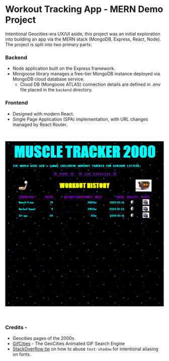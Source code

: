 # Workout Tracking App - MERN Demo Project

Intentional Geocities-era UX/UI aside, this project was an initial exploration into building an app via the MERN stack (MongoDB, Express, React, Node). The project is split into two primary parts:

### Backend
  - Node application built on the Express framework. 
  - Mongoose library manages a free-tier MongoDB instance deployed via MongoDB cloud database service. 
    - Cloud DB (Mongoose ATLAS) connection details are defined in .env file placed in the `backend` directory.
### Frontend
  - Designed with modern React. 
  - Single Page Application (SPA) implementation, with URL changes managed by React Router.
  
<br>
  
![Demo GIF of application](demo.gif)

<br>

### Credits - 
  - Geocities pages of the 2000s
  - [GifCities](https://gifcities.org/) - The GeoCities Animated GIF Search Engine
  - [StackOverflow tip](https://stackoverflow.com/questions/65191293/how-to-get-an-aliased-retro-style-html-text-effect) on how to abuse `text-shadow` for intentional aliasing on fonts.
